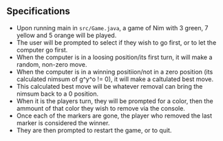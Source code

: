 ## Specifications

- Upon running main in `src/Game.java`, a game of Nim with 3 green, 7 yellow and 5 orange will be played.
- The user will be prompted to select if they wish to go first, or to let the computer go first.
- When the computer is in a loosing position/its first turn, it will make a random, non-zero move.
- When the computer is in a winning positiion/not in a zero position (its calculated nimsum of g^y^o != 0), it will make a caltulated best move.
- This calculated best move will be whatever removal can bring the nimsum back to a 0 position.
- When it is the players turn, they will be prompted for a color, then the ammount of that color they wish to remove via the console.
- Once each of the markers are gone, the player who removed the last marker is considered the winner. 
- They are then prompted to restart the game, or to quit.

